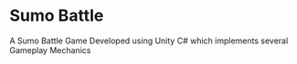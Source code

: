 # Sumo Battle
 A Sumo Battle Game Developed using Unity C# which implements several Gameplay Mechanics
